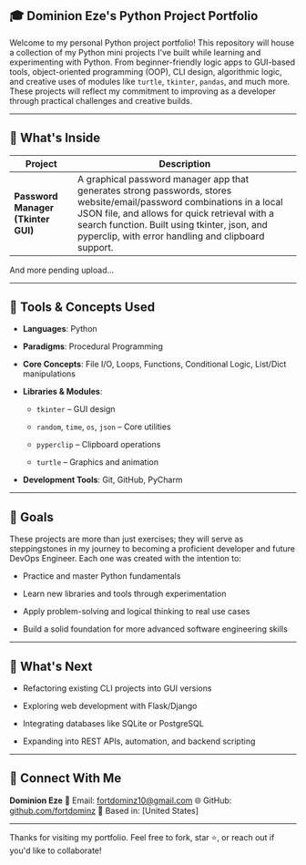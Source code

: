 ## 🎓 Dominion Eze's Python Project Portfolio

Welcome to my personal Python project portfolio! This repository will house a collection of my Python mini projects  I've built while learning and experimenting with Python. From beginner-friendly logic apps to GUI-based tools, object-oriented programming (OOP), CLI design, algorithmic logic, and creative uses of modules like `turtle`, `tkinter`, `pandas`, and much more. These projects will reflect my commitment to improving as a developer through practical challenges and creative builds.


---


## 📁 What's Inside
| Project                          | Description |
|----------------------------------|-------------|
| **Password Manager (Tkinter GUI)** | A graphical password manager app that generates strong passwords, stores website/email/password combinations in a local JSON file, and allows for quick retrieval with a search function. Built using tkinter, json, and pyperclip, with error handling and clipboard support. |


And more pending upload...

---


## 🧰 Tools & Concepts Used

- **Languages**:  Python

- **Paradigms**: Procedural Programming

- **Core Concepts**: File I/O, Loops, Functions, Conditional Logic, List/Dict manipulations

- **Libraries & Modules**:

  - `tkinter` – GUI design

  - `random`, `time`, `os`, `json` – Core utilities

  - `pyperclip` – Clipboard operations

  - `turtle` – Graphics and animation

- **Development Tools**: Git, GitHub, PyCharm


---


## 🔭 Goals

These projects are more than just exercises; they will serve as steppingstones in my journey to becoming a proficient developer and future DevOps Engineer. Each one was created with the intention to:

  - Practice and master Python fundamentals

  - Learn new libraries and tools through experimentation

  - Apply problem-solving and logical thinking to real use cases

  - Build a solid foundation for more advanced software engineering skills


---


## 🚀 What's Next

  - Refactoring existing CLI projects into GUI versions

  - Exploring web development with Flask/Django

  - Integrating databases like SQLite or PostgreSQL

  - Expanding into REST APIs, automation, and backend scripting


---


## 🤝 Connect With Me

**Dominion Eze** 
📧 Email: fortdominz10@gmail.com
🌐 GitHub: [github.com/fortdominz](https://github.com/fortdominz)
📍 Based in: [United States]

---

Thanks for visiting my portfolio. Feel free to fork, star ⭐, or reach out if you'd like to collaborate!

